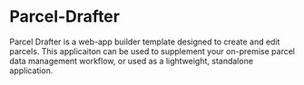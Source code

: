 # Parcel-Drafter
Parcel Drafter is a web-app builder template designed to create and edit parcels.  This applicaiton can be used to supplement your on-premise parcel data management workflow, or used as a lightweight, standalone application.
